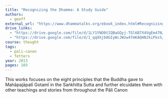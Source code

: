 ```yaml
---
title: "Recognizing the Dhamma: A Study Guide"
authors:
  - geoff
external_url: "https://www.dhammatalks.org/ebook_index.html#RecognizingTheDhamma"
drive_links:
  - "https://drive.google.com/file/d/1LY1YNO0tIQBaGQyj-TGl6B7X4VgEm47N/view?usp=drive_link"
  - "https://drive.google.com/file/d/1_qq9Xjb0GIyWcJWzw4TmKAQHNJkiPks5/view?usp=drive_link"
course: thought
tags:
  - pali-canon
  - fetters
year: 2013 
pages: 103
---
```


This works focuses on the eight principles that the Buddha gave to Mahāpajāpatī Gotamī in the Saṅkhitta Sutta and further elcuidates them with other teachings and stories from throughout the Pāli Canon
